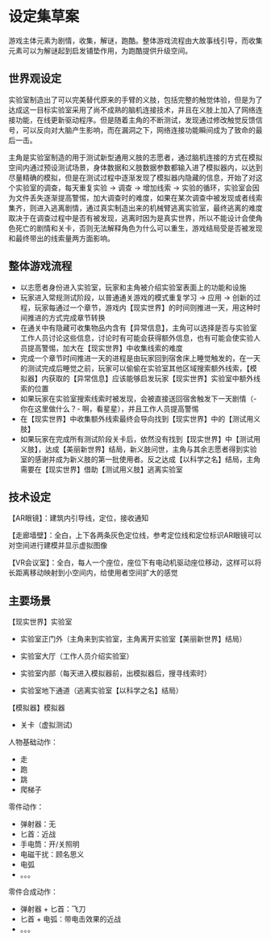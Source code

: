 # 设定集草案

游戏主体元素为剧情，收集，解谜，跑酷。整体游戏流程由大故事线引导，而收集元素可以为解谜起到启发铺垫作用，为跑酷提供升级空间。

## 世界观设定

实验室制造出了可以完美替代原来的手臂的义肢，包括完整的触觉体验，但是为了达成这一目标实验室采用了尚不成熟的脑机连接技术，并且在义肢上加入了网络连接功能，在线更新驱动程序。但是随着主角的不断测试，发现通过修改触觉反馈信号，可以反向对大脑产生影响，而在漏洞之下，网络连接功能瞬间成为了致命的最后一击。

主角是实验室制造的用于测试新型通用义肢的志愿者，通过脑机连接的方式在模拟空间内通过预设测试场景，身体数据和义肢数据参数都输入进了模拟器内，以达到尽量精确的模拟，但是在测试过程中逐渐发现了模拟器内隐藏的信息，开始了对这个实验室的调查，每天重复实验 -> 调查 -> 增加线索 -> 实验的循环，实验室会因为文件丢失逐渐提高警惕，加大调查时的难度，如果在某次调查中被发现或者线索集齐，则进入逃离剧情，通过真实制造出来的机械臂逃离实验室，最终逃离的难度取决于在调查过程中是否有被发现，逃离时因为是真实世界，所以不能设计会使角色死亡的剧情和关卡，否则无法解释角色为什么可以重生，游戏结局受是否被发现和最终带出的线索量两方面影响。

## 整体游戏流程

* 以志愿者身份进入实验室，玩家和主角被介绍实验室表面上的功能和设施
* 玩家进入常规测试阶段，以普通通关游戏的模式重复学习 -> 应用 -> 创新的过程，玩家每通过一个章节，游戏内【现实世界】的时间则推进一天，用这种时间推进的方式完成章节转换
* 在通关中有隐藏可收集物品内含有【异常信息】，主角可以选择是否与实验室工作人员讨论这些信息，讨论时有可能会获得额外信息，也有可能会使实验人员提高警惕，加大在【现实世界】中收集线索的难度
* 完成一个章节时间推进一天的进程是由玩家回到宿舍床上睡觉触发的，在一天的测试完成后睡觉之前，玩家可以偷偷在实验室其他区域搜索额外线索，【模拟器】内获取的【异常信息】应该能够启发玩家【现实世界】实验室中额外线索的位置
* 如果玩家在实验室搜索线索时被发现，会被直接送回宿舍触发下一天剧情（- 你在这里做什么？- 啊，看星星），并且工作人员提高警惕
* 在【现实世界】中收集额外线索最终会导向找到【现实世界】中的【测试用义肢】
* 如果玩家在完成所有测试阶段关卡后，依然没有找到【现实世界】中【测试用义肢】，达成【美丽新世界】结局，新义肢问世，主角与其余志愿者得到实验室的感谢并成为新义肢的第一批使用者。反之达成【以科学之名】结局，主角需要在【现实世界】借助【测试用义肢】逃离实验室

## 技术设定

【AR眼镜】：建筑内引导线，定位，接收通知

【走廊墙壁】：全白，上下各两条灰色定位线，参考定位线和定位标识AR眼镜可以对空间进行建模并显示虚拟图像

【VR会议室】：全白，每人一个座位，座位下有电动机驱动座位移动，这样可以将长距离移动映射到小空间内，给使用者空间扩大的感觉

## 主要场景

【现实世界】实验室

* 实验室正门外（主角来到实验室，主角离开实验室【美丽新世界】结局）

* 实验室大厅（工作人员介绍实验室）

* 实验室内部（每天进入模拟器前，出模拟器后，搜寻线索时）

* 实验室地下通道（逃离实验室【以科学之名】结局）

【模拟器】模拟器

* 关卡（虚拟测试)

人物基础动作：

* 走
* 跑
* 跳
* 爬梯子

零件动作：

* 弹射器：无
* 匕首：近战
* 手电筒：开/关照明
* 电磁干扰：顾名思义
* 电弧
* 。。。

零件合成动作：

* 弹射器 + 匕首：飞刀
* 匕首 + 电弧：带电击效果的近战
* 。。。